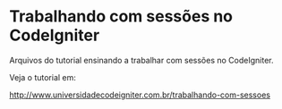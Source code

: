# Trabalhando com sessões no CodeIgniter

Arquivos do tutorial ensinando a trabalhar com sessões no CodeIgniter.

Veja o tutorial em:

http://www.universidadecodeigniter.com.br/trabalhando-com-sessoes

